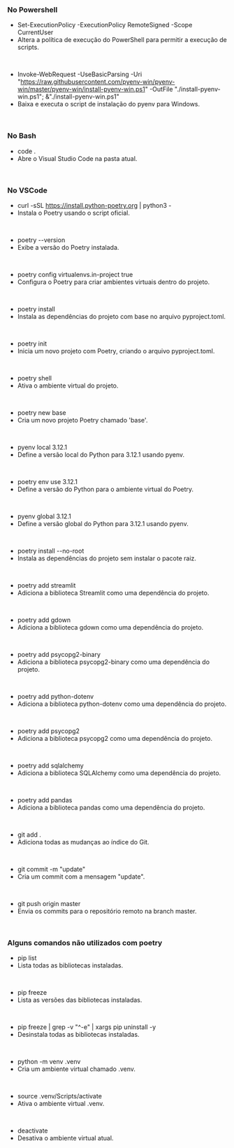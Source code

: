 ### No Powershell
- Set-ExecutionPolicy -ExecutionPolicy RemoteSigned -Scope CurrentUser
- Altera a política de execução do PowerShell para permitir a execução de scripts.
<br>

- Invoke-WebRequest -UseBasicParsing -Uri "https://raw.githubusercontent.com/pyenv-win/pyenv-win/master/pyenv-win/install-pyenv-win.ps1" -OutFile "./install-pyenv-win.ps1"; &"./install-pyenv-win.ps1"
- Baixa e executa o script de instalação do pyenv para Windows.
<br>

### No Bash
- code .
- Abre o Visual Studio Code na pasta atual.
<br>

### No VSCode
- curl -sSL https://install.python-poetry.org | python3 -
- Instala o Poetry usando o script oficial.
<br>

- poetry --version
- Exibe a versão do Poetry instalada.
<br>

- poetry config virtualenvs.in-project true
- Configura o Poetry para criar ambientes virtuais dentro do projeto.
<br>

- poetry install
- Instala as dependências do projeto com base no arquivo pyproject.toml.
<br>

- poetry init
- Inicia um novo projeto com Poetry, criando o arquivo pyproject.toml.
<br>

- poetry shell
- Ativa o ambiente virtual do projeto.
<br>

- poetry new base
- Cria um novo projeto Poetry chamado 'base'.
<br>

- pyenv local 3.12.1
- Define a versão local do Python para 3.12.1 usando pyenv.
<br>

- poetry env use 3.12.1
- Define a versão do Python para o ambiente virtual do Poetry.
<br>

- pyenv global 3.12.1
- Define a versão global do Python para 3.12.1 usando pyenv.
<br>

- poetry install --no-root
- Instala as dependências do projeto sem instalar o pacote raiz.
<br>

- poetry add streamlit
- Adiciona a biblioteca Streamlit como uma dependência do projeto.
<br>

- poetry add gdown
- Adiciona a biblioteca gdown como uma dependência do projeto.
<br>

- poetry add psycopg2-binary
- Adiciona a biblioteca psycopg2-binary como uma dependência do projeto.
<br>

- poetry add python-dotenv
- Adiciona a biblioteca python-dotenv como uma dependência do projeto.
<br>

- poetry add psycopg2
- Adiciona a biblioteca psycopg2 como uma dependência do projeto.
<br>

- poetry add sqlalchemy
- Adiciona a biblioteca SQLAlchemy como uma dependência do projeto.
<br>

- poetry add pandas
- Adiciona a biblioteca pandas como uma dependência do projeto.
<br>

- git add .
- Adiciona todas as mudanças ao índice do Git.
<br>

- git commit -m "update"
- Cria um commit com a mensagem "update".
<br>

- git push origin master
- Envia os commits para o repositório remoto na branch master.
<br>

### Alguns comandos não utilizados com poetry
- pip list
- Lista todas as bibliotecas instaladas.
<br>

- pip freeze
- Lista as versões das bibliotecas instaladas.
<br>

- pip freeze | grep -v "^-e" | xargs pip uninstall -y
- Desinstala todas as bibliotecas instaladas.
<br>

- python -m venv .venv
- Cria um ambiente virtual chamado .venv.
<br>

- source .venv/Scripts/activate
- Ativa o ambiente virtual .venv.
<br>

- deactivate
- Desativa o ambiente virtual atual.
